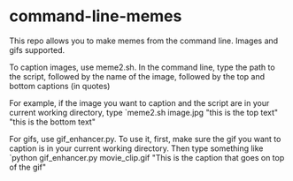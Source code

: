 # command-line-memes
This repo allows you to make memes from the command line. Images and gifs supported.

To caption images, use meme2.sh. In the command line, type the path to the script, followed by the name of the image, followed by the top and bottom captions (in quotes) 

For example, if the image you want to caption and the script are in your current working directory, type `meme2.sh image.jpg "this is the top text" "this is the bottom text"

For gifs, use gif_enhancer.py. To use it, first, make sure the gif you want to caption is in your current working directory. Then type something like `python gif_enhancer.py movie_clip.gif "This is the caption that goes on top of the gif"
